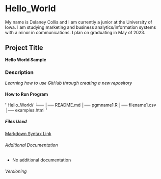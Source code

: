 # Hello_World

My name is Delaney Collis and I am currently a junior at the University of Iowa. I am studying marketing and business analytics/information systems with a minor in communications. I plan on graduating in May of 2023.
## Project Title
**Hello World Sample**

### Description
*Learning how to use GitHub through creating a new repository*
#### How to Run Program
'
Hello_World/
└── 
    │── README.md
    │── pgmname1.R
    │── filename1.csv
    │── examples.html 
'
   
##### Files Used
[Markdown Syntax Link](https://www.markdownguide.org/cheat-sheet/)

###### Additional Documentation
- No additional documentation

###### Versioning
